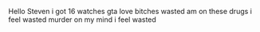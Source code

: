 Hello Steven
i got 16 watches
gta love bitches wasted am on these drugs i feel wasted
murder on my mind i feel wasted
